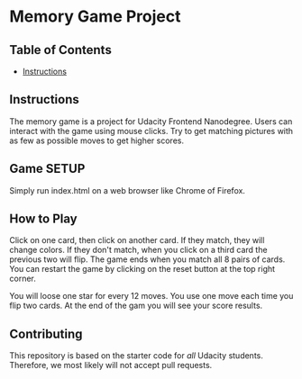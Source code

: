 # Memory Game Project

## Table of Contents

* [Instructions](#instructions)

## Instructions

The memory game is a project for Udacity Frontend Nanodegree.
Users can interact with the game using mouse clicks. Try to get matching pictures with as few as possible moves to get higher scores.

## Game SETUP
Simply run index.html on a web browser like Chrome of Firefox.

## How to Play
Click on one card, then click on another card. If they match, they will change colors. If they don't match, when you click on a third card the previous two will flip.
The game ends when you match all 8 pairs of cards.
You can restart the game by clicking on the reset button at the top right corner.

You will loose one star for every 12 moves. You use one move each time you flip two cards.
At the end of the gam you will see your score results.

## Contributing

This repository is based on the starter code for _all_ Udacity students. Therefore, we most likely will not accept pull requests.
